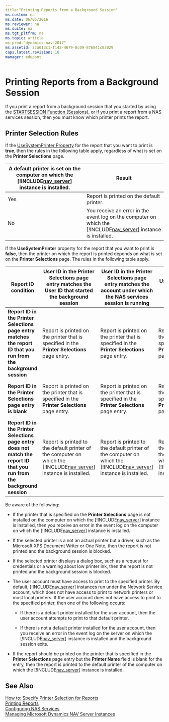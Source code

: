 ```yaml
---
title:"Printing Reports from a Background Session"
ms.custom: na
ms.date: 06/05/2016
ms.reviewer: na
ms.suite: na
ms.tgt_pltfrm: na
ms.topic: article
ms-prod:"dynamics-nav-2017"
ms.assetid: 2ca013c1-f142-4679-8c09-876841c83029
caps.latest.revision: 10
manager: edupont
---
```

# Printing Reports from a Background Session
If you print a report from a background session that you started by using the [STARTSESSION Function \(Sessions\)](STARTSESSION-Function--Sessions-.md), or if you print a report from a NAS services session, then you must know which printer prints the report.  
  
## Printer Selection Rules  
 If the [UseSystemPrinter Property](UseSystemPrinter-Property.md) for the report that you want to print is **true**, then the rules in the following table apply, regardless of what is set on the **Printer Selections** page.  
  
|A default printer is set on the computer on which the [!INCLUDE[nav_server](includes/nav_server_md.md)] instance is installed.|Result|  
|-----------------------------------------------------------------------------------------------------------|------------|  
|Yes|Report is printed on the default printer.|  
|No|You receive an error in the event log on the computer on which the [!INCLUDE[nav_server](includes/nav_server_md.md)] instance is installed.|  
  
 If the **UseSystemPrinter** property for the report that you want to print is **false**, then the printer on which the report is printed depends on what is set on the **Printer Selections** page. The rules in the following table apply.  
  
|Report ID condition|User ID in the **Printer Selections** page entry matches the User ID that started the background session|User ID in the Printer Selections page entry matches the account under which the NAS services session is running|User ID in the **Printer Selections** page entry is blank|User ID in the **Printer Selections** page entry does not match the User ID that started the background session|  
|-------------------------|--------------------------------------------------------------------------------------------------------------|----------------------------------------------------------------------------------------------------------------------|---------------------------------------------------------------|---------------------------------------------------------------------------------------------------------------------|  
|**Report ID in the Printer Selections page entry matches the report ID that you run from the background session**|Report is printed on the printer that is specified in the **Printer Selections** page entry.|Report is printed on the printer that is specified in the **Printer Selections** page entry.|Report is printed on the printer that is specified in the **Printer Selections** page entry.|Report is printed to the default printer of the computer on which the [!INCLUDE[nav_server](includes/nav_server_md.md)] instance is installed.|  
|**Report ID in the Printer Selections page entry is blank**|Report is printed on the printer that is specified in the **Printer Selections** page entry.|Report is printed on the printer that is specified in the **Printer Selections** page entry.|Report is printed on the printer that is specified in the **Printer Selections** page entry.|Report is printed to the default printer of the computer on which the [!INCLUDE[nav_server](includes/nav_server_md.md)] instance is installed.|  
|**Report ID in the Printer Selections page entry does not match the report ID that you run from the background session**|Report is printed to the default printer of the computer on which the [!INCLUDE[nav_server](includes/nav_server_md.md)] instance is installed.|Report is printed to the default printer of the computer on which the [!INCLUDE[nav_server](includes/nav_server_md.md)] instance is installed.|Report is printed to the default printer of the computer on which the [!INCLUDE[nav_server](includes/nav_server_md.md)] instance is installed.|Report is printed to the default printer of the computer on which the [!INCLUDE[nav_server](includes/nav_server_md.md)] instance is installed.|  
  
 Be aware of the following:  
  
-   If the printer that is specified on the **Printer Selections** page is not installed on the computer on which the [!INCLUDE[nav_server](includes/nav_server_md.md)] instance is installed, then you receive an error in the event log on the computer on which the [!INCLUDE[nav_server](includes/nav_server_md.md)] instance is installed.  
  
-   If the selected printer is a not an actual printer but a driver, such as the Microsoft XPS Document Writer or One Note, then the report is not printed and the background session is blocked.  
  
-   If the selected printer displays a dialog box, such as a request for credentials or a warning about low printer ink, then the report is not printed and the background session is blocked.  
  
-   The user account must have access to print to the specified printer. By default, [!INCLUDE[nav_server](includes/nav_server_md.md)] instances run under the Network Service account, which does not have access to print to network printers or most local printers. If the user account does not have access to print to the specified printer, then one of the following occurs:  
  
    -   If there is a default printer installed for the user account, then the user account attempts to print to that default printer.  
  
    -   If there is not a default printer installed for the user account, then you receive an error in the event log on the server on which the [!INCLUDE[nav_server](includes/nav_server_md.md)] instance is installed and the background session exits.  
  
-   If the report should be printed on the printer that is specified in the **Printer Selections** page entry but the **Printer Name** field is blank for the entry, then the report is printed to the default printer of the computer on which the [!INCLUDE[nav_server](includes/nav_server_md.md)] instance is installed.  
  
## See Also  
 [How to: Specify Printer Selection for Reports](../Topic/How%20to:%20Specify%20Printer%20Selection%20for%20Reports.md)   
 [Printing Reports](Printing-Reports.md)   
 [Configuring NAS Services](Configuring-NAS-Services.md)   
 [Managing Microsoft Dynamics NAV Server Instances](Managing-Microsoft-Dynamics-NAV-Server-Instances.md)